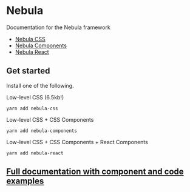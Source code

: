 # Nebula

Documentation for the Nebula framework
* [Nebula CSS](https://github.com/rbrtsmith/nebula-css)
* [Nebula Components](https://github.com/rbrtsmith/nebula-css)
* [Nebula React](https://github.com/rbrtsmith/nebula-css)

## Get started
Install one of the following.

Low-level CSS (6.5kb!)

```
yarn add nebula-css
```

Low-level CSS + CSS Components

```
yarn add nebula-components
```

Low-level CSS + CSS Components + React Components

```
yarn add nebula-react
```

## [Full documentation with component and code examples](http://www.rbrtsmith.com/nebula)
